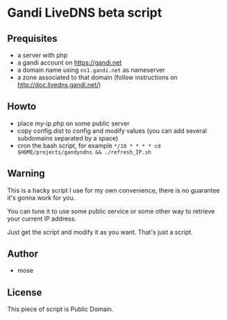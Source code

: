Gandi LiveDNS beta script
===========================

Prequisites
-----------------
- a server with php
- a gandi account on https://gandi.net
- a domain name using `ns1.gandi.net` as nameserver
- a zone associated to that domain (follow instructions on http://doc.livedns.gandi.net/)

Howto
---------
- place my-ip.php on some public server
- copy config.dist to config and modify values (you can add several subdomains separated by a space)
- cron the bash script, for example
  `*/10 * * * * cd $HOME/projects/gandyndns && ./refresh_IP.sh`

Warning
-------------
This is a hacky script I use for my own convenience, there is no guarantee it's gonna work for you.

You can tune it to use some public service or some other way to retrieve your current IP address.

Just get the script and modify it as you want. That's just a script.

Author
---------------
- mose

License
------------
This piece of script is Public Domain.
